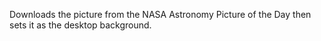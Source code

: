 Downloads the picture from the NASA Astronomy Picture of the Day then sets it as the desktop background.
